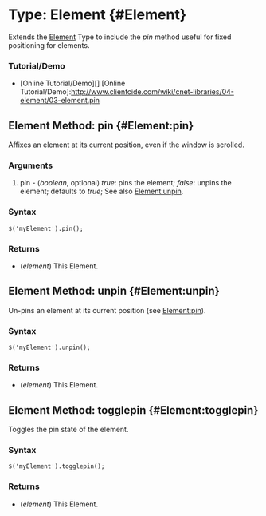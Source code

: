 Type: Element {#Element}
========================
Extends the [Element][] Type to include the *pin* method useful for fixed positioning for elements.

### Tutorial/Demo

* [Online Tutorial/Demo][]
[Online Tutorial/Demo]:http://www.clientcide.com/wiki/cnet-libraries/04-element/03-element.pin


Element Method: pin {#Element:pin}
----------------------------------

Affixes an element at its current position, even if the window is scrolled.

### Arguments

1. pin - (*boolean*, optional) *true*: pins the element; *false*: unpins the element; defaults to *true*; See also [Element:unpin][].

### Syntax

	$('myElement').pin();

### Returns

* (*element*) This Element.

Element Method: unpin {#Element:unpin}
--------------------------------------

Un-pins an element at its current position (see [Element:pin][]).

### Syntax

	$('myElement').unpin();


### Returns

* (*element*) This Element.

Element Method: togglepin {#Element:togglepin}
----------------------------------------------

Toggles the pin state of the element.

### Syntax

	$('myElement').togglepin();

### Returns

* (*element*) This Element.

[Element:unpin]: #Element:unpin
[Element:pin]: #Element:pin
[Element]: /core/Element/Element
